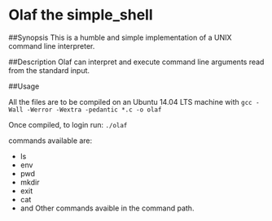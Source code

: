 # Olaf the simple_shell

##Synopsis
This is a humble and simple implementation of a UNIX command line interpreter.

##Description
Olaf can interpret and execute command line arguments read from the standard input.

##Usage

All the files are to be compiled on an Ubuntu 14.04 LTS machine with `gcc -Wall -Werror -Wextra -pedantic *.c -o olaf`

Once compiled, to login run:
`./olaf`

commands available are:

+ ls
+ env
+ pwd
+ mkdir
+ exit
+ cat
+ and Other commands avaible in the command path.
